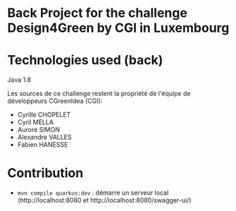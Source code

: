 # Back Project for the challenge Design4Green by CGI in Luxembourg

# Technologies used (back)
Java 1.8


Les sources de ce challenge restent la propriété de l'équipe de développeurs CGreenIdea (CGI):
- Cyrille CHOPELET
- Cyril MELLA
- Aurore SIMON
- Alexandre VALLES
- Fabien HANESSE
  
# Contribution

* `mvn compile quarkus:dev` : démarre un serveur local (http://localhost:8080 et http://localhost:8080/swagger-ui/)
